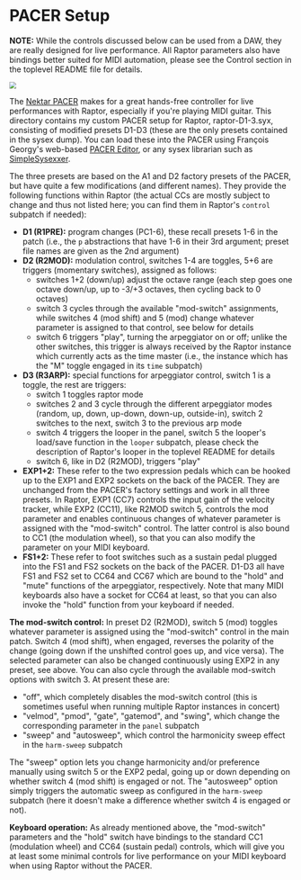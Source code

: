 # PACER Setup

**NOTE:** While the controls discussed below can be used from a DAW, they are really designed for live performance. All Raptor parameters also have bindings better suited for MIDI automation, please see the Control section in the toplevel README file for details.

<img src="https://nektartech.com/wp-content/uploads/2018/12/pacer_rear_connections.png" style="zoom:75%;" />

The [Nektar PACER][] makes for a great hands-free controller for live performances with Raptor, especially if you're playing MIDI guitar. This directory contains my custom PACER setup for Raptor, raptor-D1-3.syx, consisting of modified presets D1-D3 (these are the only presets contained in the sysex dump). You can load these into the PACER using François Georgy's web-based [PACER Editor][], or any sysex librarian such as [SimpleSysexxer][].

The three presets are based on the A1 and D2 factory presets of the PACER, but have quite a few modifications (and different names). They provide the following functions within Raptor (the actual CCs are mostly subject to change and thus not listed here; you can find them in Raptor's `control` subpatch if needed):

- **D1 (R1PRE):** program changes (PC1-6), these recall presets 1-6 in the patch (i.e., the `p` abstractions that have 1-6 in their 3rd argument; preset file names are given as the 2nd argument) 
- **D2 (R2MOD):** modulation control, switches 1-4 are toggles, 5+6 are triggers (momentary switches), assigned as follows:
    - switches 1+2 (down/up) adjust the octave range (each step goes one octave down/up, up to -3/+3 octaves, then cycling back to 0 octaves)
    - switch 3 cycles through the available "mod-switch" assignments, while switches 4 (mod shift) and 5 (mod) change whatever parameter is assigned to that control, see below for details
    - switch 6 triggers "play", turning the arpeggiator on or off; unlike the other switches, this trigger is always received by the Raptor instance which currently acts as the time master (i.e., the instance which has the "M" toggle engaged in its `time` subpatch)
- **D3 (R3ARP):** special functions for arpeggiator control, switch 1 is a toggle, the rest are triggers:
    - switch 1 toggles raptor mode
    - switches 2 and 3 cycle through the different arpeggiator modes (random, up, down, up-down, down-up, outside-in), switch 2 switches to the next, switch 3 to the previous arp mode
    - switch 4 triggers the looper in the panel, switch 5 the looper's load/save function in the `looper` subpatch, please check the description of Raptor's looper in the toplevel README for details
    - switch 6, like in D2 (R2MOD), triggers "play"
- **EXP1+2:** These refer to the two expression pedals which can be hooked up to the EXP1 and EXP2 sockets on the back of the PACER. They are unchanged from the PACER's factory settings and work in all three presets. In Raptor, EXP1 (CC7) controls the input gain of the velocity tracker, while EXP2 (CC11), like R2MOD switch 5, controls the mod parameter and enables continuous changes of whatever parameter is assigned with the "mod-switch" control. The latter control is also bound to CC1 (the modulation wheel), so that you can also modify the parameter on your MIDI keyboard.
- **FS1+2:** These refer to foot switches such as a sustain pedal plugged into the FS1 and FS2 sockets on the back of the PACER. D1-D3 all have FS1 and FS2 set to CC64 and CC67 which are bound to the "hold" and "mute" functions of the arpeggiator, respectively. Note that many MIDI keyboards also have a socket for CC64 at least, so that you can also invoke the "hold" function from your keyboard if needed.

**The mod-switch control:** In preset D2 (R2MOD), switch 5 (mod) toggles whatever parameter is assigned using the "mod-switch" control in the main patch. Switch 4 (mod shift), when engaged, reverses the polarity of the change (going down if the unshifted control goes up, and vice versa). The selected parameter can also be changed continuously using EXP2 in any preset, see above. You can also cycle through the available mod-switch options with switch 3. At present these are:

- "off", which completely disables the mod-switch control (this is sometimes useful when running multiple Raptor instances in concert)
- "velmod", "pmod", "gate", "gatemod", and "swing", which change the corresponding parameter in the `panel` subpatch
- "sweep" and "autosweep", which control the harmonicity sweep effect in the `harm-sweep` subpatch

The "sweep" option lets you change harmonicity and/or preference manually using switch 5 or the EXP2 pedal, going up or down depending on whether switch 4 (mod shift) is engaged or not. The "autosweep" option simply triggers the automatic sweep as configured in the `harm-sweep` subpatch (here it doesn't make a difference whether switch 4 is engaged or not).

**Keyboard operation:** As already mentioned above, the "mod-switch" parameters and the "hold" switch have bindings to the standard CC1 (modulation wheel) and CC64 (sustain pedal) controls, which will give you at least some minimal controls for live performance on your MIDI keyboard when using Raptor without the PACER.

[Nektar PACER]: https://nektartech.com/pacer-midi-daw-footswitch-controller/
[PACER Editor]: https://studiocode.dev/pacer-editor
[SimpleSysexxer]: http://archive.today/cD4KR
